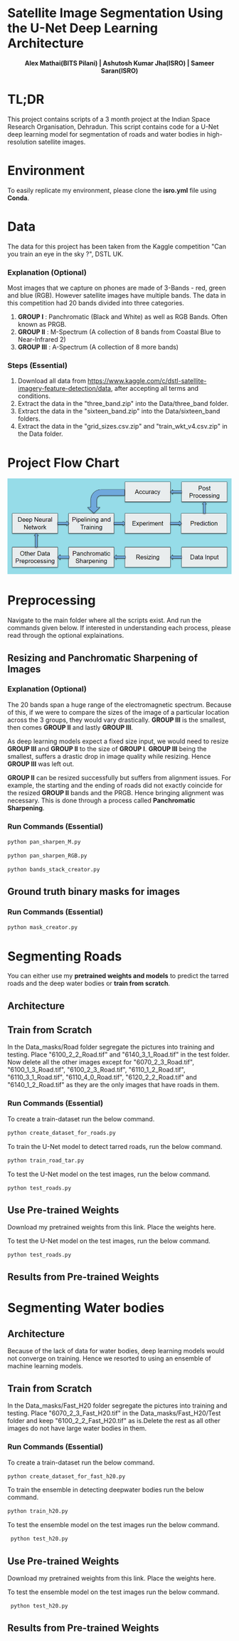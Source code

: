 # Satellite Image Segmentation Using the U-Net Deep Learning Architecture
<p align="center"> <b>Alex Mathai(BITS Pilani)    |    Ashutosh Kumar Jha(ISRO)    |    Sameer Saran(ISRO)</b> </p>

# TL;DR
This project contains scripts of a 3 month project at the Indian Space Research Organisation, Dehradun. This script contains code for a U-Net deep learning model for segmentation of roads and water bodies in high-resolution satellite images. 

# Environment
To easily replicate my environment, please clone the **isro.yml** file using **Conda**.

# Data
The data for this project has been taken from the Kaggle competition "Can you train an eye in the sky ?", DSTL UK. 

### Explanation (Optional)
Most images that we capture on phones are made of 3-Bands - red, green and blue (RGB). However satellite images have multiple bands. The data in this competition had 20 bands divided into three categories. 

1. **GROUP I** : Panchromatic (Black and White) as well as RGB Bands. Often known as PRGB.
2. **GROUP II** : M-Spectrum (A collection of 8 bands from Coastal Blue to Near-Infrared 2)
3. **GROUP III** : A-Spectrum (A collection of 8 more bands) 

### Steps (Essential)
1. Download all data from https://www.kaggle.com/c/dstl-satellite-imagery-feature-detection/data, after accepting all terms and conditions.
2. Extract the data in the "three_band.zip" into the Data/three_band folder.
3. Extract the data in the "sixteen_band.zip" into the  Data/sixteen_band folders.
4. Extract the data in the "grid_sizes.csv.zip" and "train_wkt_v4.csv.zip" in the Data folder.

# Project Flow Chart
![Flow Chart](/Images/project_flow_chart.png)

# Preprocessing
Navigate to the main folder where all the scripts exist. 
And run the commands given below. If interested in understanding each process, please read through the optional explainations.

## Resizing and Panchromatic Sharpening of Images

### Explanation (Optional)
The 20 bands span a huge range of the electromagnetic spectrum. Because of this, if we were to compare the sizes of the image of a particular location across the 3 groups, they would vary drastically. **GROUP III** is the smallest, then comes **GROUP II** and lastly **GROUP III**.

As deep learning models expect a fixed size input, we would need to resize **GROUP III** and **GROUP II** to the size of **GROUP I**. **GROUP III** being the smallest, suffers a drastic drop in image quality while resizing. Hence **GROUP III** was left out. 

**GROUP II** can be resized successfully but suffers from alignment issues. For example, the starting and the ending of roads did not exactly coincide for the resized **GROUP II** bands and the PRGB. Hence bringing alignment was necessary. This is done through a process called **Panchromatic Sharpening**.

### Run Commands (Essential)
```python
python pan_sharpen_M.py
```
```python
python pan_sharpen_RGB.py
```
```python
python bands_stack_creator.py
```

## Ground truth binary masks for images

### Run Commands (Essential)
```python
python mask_creator.py
```

# Segmenting Roads
You can either use my **pretrained weights and models** to predict the tarred roads and the deep water bodies or **train from scratch**.

## Architecture

## Train from Scratch 
In the Data_masks/Road folder segregate the pictures into training and testing. Place "6100_2_2_Road.tif" and "6140_3_1_Road.tif" 
in the test folder. Now delete all the other images except for "6070_2_3_Road.tif", "6100_1_3_Road.tif", "6100_2_3_Road.tif", "6110_1_2_Road.tif", "6110_3_1_Road.tif", "6110_4_0_Road.tif", "6120_2_2_Road.tif" and "6140_1_2_Road.tif" as they are the only images that have roads in them.

### Run Commands (Essential)

To create a train-dataset run the below command.
```python
python create_dataset_for_roads.py
```

To train the U-Net model to detect tarred roads, run the below command.
```python
python train_road_tar.py
```

To test the U-Net model on the test images, run the below command.
```python
python test_roads.py
```

## Use Pre-trained Weights
Download my pretrained weights from this link. Place the weights here.

To test the U-Net model on the test images, run the below command.
```python
python test_roads.py
```

## Results from Pre-trained Weights


# Segmenting Water bodies

## Architecture
Because of the lack of data for water bodies, deep learning models would not converge on training. Hence we resorted to using an ensemble of machine learning models.

## Train from Scratch
In the Data_masks/Fast_H20 folder segregate the pictures into training and testing. Place "6070_2_3_Fast_H20.tif" in the Data_masks/Fast_H20/Test
folder and keep "6100_2_2_Fast_H20.tif" as is.Delete the rest as all other images do not have large water bodies in them.

### Run Commands (Essential)

To create a train-dataset run the below command.
```python
python create_dataset_for_fast_h20.py
```

To train the ensemble in detecting deepwater bodies run the below command.
```python
python train_h20.py
```

To test the ensemble model on the test images run the below command.
```python
 python test_h20.py
```

## Use Pre-trained Weights
Download my pretrained weights from this link. Place the weights here.

To test the ensemble model on the test images run the below command.
```python
 python test_h20.py
```

## Results from Pre-trained Weights








